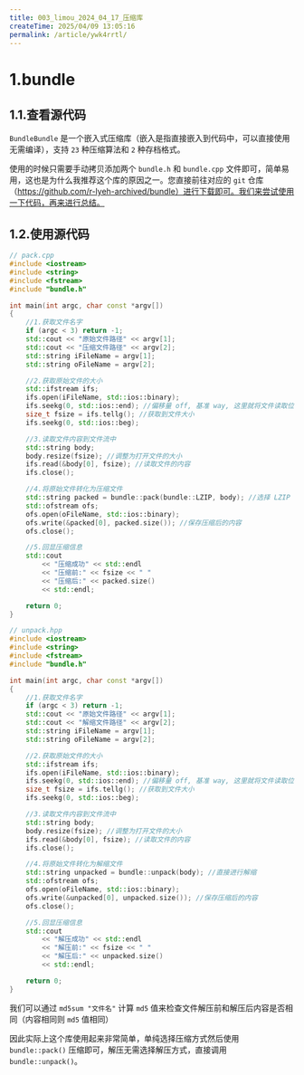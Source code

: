 ```yaml
---
title: 003_limou_2024_04_17_压缩库
createTime: 2025/04/09 13:05:16
permalink: /article/ywk4rrtl/
---
```

# 1.bundle

## 1.1.查看源代码

`BundleBundle` 是一个嵌入式压缩库（嵌入是指直接嵌入到代码中，可以直接使用无需编译），支持 `23` 种压缩算法和 `2` 种存档格式。

使用的时候只需要手动拷贝添加两个 `bundle.h` 和 `bundle.cpp` 文件即可，简单易用，这也是为什么我推荐这个库的原因之一。您直接前往对应的 `git` 仓库（https://github.com/r-lyeh-archived/bundle）进行下载即可。我们来尝试使用一下代码，再来进行总结。

## 1.2.使用源代码

```cpp
// pack.cpp
#include <iostream>
#include <string>
#include <fstream>
#include "bundle.h"

int main(int argc, char const *argv[])
{
    //1.获取文件名字
    if (argc < 3) return -1;
    std::cout << "原始文件路径" << argv[1];
    std::cout << "压缩文件路径" << argv[2];
    std::string iFileName = argv[1];
    std::string oFileName = argv[2];

    //2.获取原始文件的大小
    std::ifstream ifs;
    ifs.open(iFileName, std::ios::binary);
    ifs.seekg(0, std::ios::end); //偏移量 off, 基准 way, 这里就将文件读取位置移动到文件的末尾
    size_t fsize = ifs.tellg(); //获取到文件大小
    ifs.seekg(0, std::ios::beg);

    //3.读取文件内容到文件流中
    std::string body;
    body.resize(fsize); //调整为打开文件的大小
    ifs.read(&body[0], fsize); //读取文件的内容
    ifs.close();

    //4.将原始文件转化为压缩文件
    std::string packed = bundle::pack(bundle::LZIP, body); //选择 LZIP 格式对文件内容进行压缩
    std::ofstream ofs;
    ofs.open(oFileName, std::ios::binary);
    ofs.write(&packed[0], packed.size()); //保存压缩后的内容
    ofs.close();

    //5.回显压缩信息
    std::cout
        << "压缩成功" << std::endl
        << "压缩前:" << fsize << " "
        << "压缩后:" << packed.size()
        << std::endl;

    return 0;
}
```

```cpp
// unpack.hpp
#include <iostream>
#include <string>
#include <fstream>
#include "bundle.h"

int main(int argc, char const *argv[])
{
    //1.获取文件名字
    if (argc < 3) return -1;
    std::cout << "原始文件路径" << argv[1];
    std::cout << "解缩文件路径" << argv[2];
    std::string iFileName = argv[1];
    std::string oFileName = argv[2];

    //2.获取原始文件的大小
    std::ifstream ifs;
    ifs.open(iFileName, std::ios::binary);
    ifs.seekg(0, std::ios::end); //偏移量 off, 基准 way, 这里就将文件读取位置移动到文件的末尾
    size_t fsize = ifs.tellg(); //获取到文件大小
    ifs.seekg(0, std::ios::beg);

    //3.读取文件内容到文件流中
    std::string body;
    body.resize(fsize); //调整为打开文件的大小
    ifs.read(&body[0], fsize); //读取文件的内容
    ifs.close();

    //4.将原始文件转化为解缩文件
    std::string unpacked = bundle::unpack(body); //直接进行解缩
    std::ofstream ofs;
    ofs.open(oFileName, std::ios::binary);
    ofs.write(&unpacked[0], unpacked.size()); //保存压缩后的内容
    ofs.close();

    //5.回显压缩信息
    std::cout
        << "解压成功" << std::endl
        << "解压前:" << fsize << " "
        << "解压后:" << unpacked.size()
        << std::endl;

    return 0;
}
```

我们可以通过 `md5sum "文件名"` 计算 `md5` 值来检查文件解压前和解压后内容是否相同（内容相同则 `md5` 值相同）

因此实际上这个库使用起来非常简单，单纯选择压缩方式然后使用 `bundle::pack()` 压缩即可，解压无需选择解压方式，直接调用 `bundle::unpack()`。

